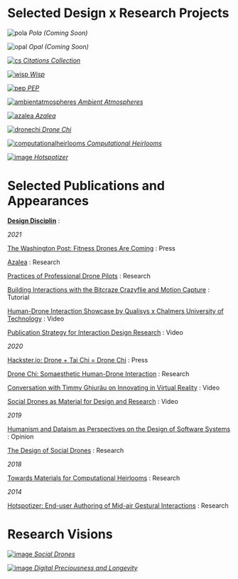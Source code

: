 # **Selected Design** x **Research Projects**

<div class="gallery" markdown="1">

![pola](https://user-images.githubusercontent.com/1661078/136205737-f9e6a939-fefa-4fb3-b152-387ad25223e2.png)
*Pola (Coming Soon)*

![opal](https://user-images.githubusercontent.com/1661078/136336068-1910239a-b2fc-4559-a2c5-071477912d23.png)
*Opal (Coming Soon)*

[![cs](https://user-images.githubusercontent.com/1661078/136353977-dbc44c8c-678a-4a55-9fcb-4e8a6e8f0ae7.png)
*Citations Collection*](/research/citations/)

[![wisp](https://user-images.githubusercontent.com/1661078/136032424-62a6bf03-0f13-43d5-818b-be457547af57.png)
*Wisp*](/research/wisp/)

[![pep](https://user-images.githubusercontent.com/1661078/136336488-478a88cf-c52b-4af7-8bd1-c12a224ce6d9.png)
*PEP*](/research/pep/)

[![ambientatmospheres](https://user-images.githubusercontent.com/1661078/136030946-a54acaf8-7f6a-4306-bbc2-b1d43f3477eb.png)
*Ambient Atmospheres*](/research/ambientatmospheres/)

[![azalea](https://user-images.githubusercontent.com/1661078/135835277-60bc0f1c-0e44-4931-8195-e4c21774a3c3.png)
*Azalea*](/research/azalea/)

[![dronechi](https://user-images.githubusercontent.com/1661078/136023073-e2154551-be3a-4ee4-bff8-ef75c935bd53.png)
*Drone Chi*](/research/dronechi/)

[![computationalheirlooms](https://user-images.githubusercontent.com/1661078/136034982-eebd8726-a76b-4baa-b418-7a5f8d3d5976.png)
*Computational Heirlooms*](/research/computationalheirlooms/)

[![image](https://user-images.githubusercontent.com/1661078/136369278-9845ad86-bf6d-4120-bb7e-a8e77a7dd6ff.png)
*Hotspotizer*](/research/hotspotizer/)

</div>


# **Selected Publications and Appearances**

[**Design Disciplin**](https://www.designdisciplin.com/)
:   

*2021*

[The Washington Post: Fitness Drones Are Coming](https://www.washingtonpost.com/science/drones-for-exercising/2021/04/16/c459c7fe-882d-11eb-82bc-e58213caa38e_story.html)
: Press

[Azalea](https://www.baytas.net/research/pub/2021_CHI_Azalea.pdf)
: Research

[Practices of Professional Drone Pilots](https://www.baytas.net/research/pub/2021_CHI_Professional.pdf)
: Research

[Building Interactions with the Bitcraze Crazyflie and Motion Capture](https://www.baytas.net/crazyflie)
: Tutorial

[Human-Drone Interaction Showcase by Qualisys x Chalmers University of Technology](https://www.youtube.com/watch?v=IVMFvLN44Ts)
: Video

[Publication Strategy for Interaction Design Research](https://youtu.be/eoOrOZymdmg)
: Video


*2020*

[Hackster.io: Drone + Tai Chi = Drone Chi](https://www.hackster.io/news/drone-tai-chi-drone-chi-410521b6da65)
: Press

[Drone Chi: Somaesthetic Human-Drone Interaction](research/pub/2020_CHI_Drone_Chi.pdf)
: Research

[Conversation with Timmy Ghiurãu on Innovating in Virtual Reality](https://youtu.be/jMaEjm7L_wU)
: Video

[Social Drones as Material for Design and Research](https://youtu.be/V3NFn936gzY)
: Video

*2019*

[Humanism and Dataism as Perspectives on the Design of Software Systems](research/pub/2019_CHI_WS_HCML_Religion.pdf)
: Opinion

[The Design of Social Drones](research/pub/2019_CHI_Drones.pdf)
: Research


*2018*

[Towards Materials for Computational Heirlooms](research/pub/2018_DIS_Heirlooms.pdf) 
: Research


*2014*

[Hotspotizer: End-user Authoring of Mid-air Gestural Interactions](research/pub/2014_NordiCHI_Hotspotizer.pdf)
: Research


# **Research Visions**

<div class="gallery" markdown="1">

[![image](https://user-images.githubusercontent.com/1661078/136036949-c7ce5e16-302c-4b2c-9f7e-a2df10c3e238.png)
*Social Drones*](/research/socialdrones/)

[![image](https://user-images.githubusercontent.com/1661078/136037326-2e0e24e9-df62-4c72-954b-cdcd3d77bdf6.png)
*Digital Preciousness and Longevity*](/research/digitalpreciousness/)

</div>
